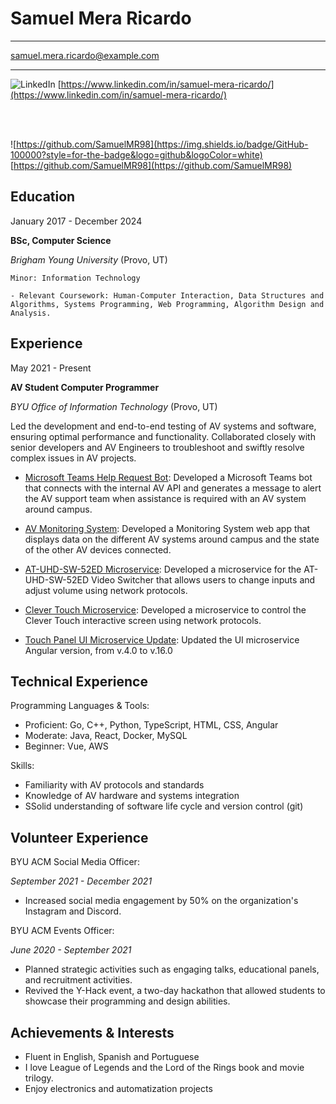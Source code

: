 Samuel Mera Ricardo
===================

---

samuel.mera.ricardo@example.com


---

![LinkedIn](https://img.shields.io/badge/LinkedIn-0077B5?style=for-the-badge&logo=linkedin&logoColor=white) [https://www.linkedin.com/in/samuel-mera-ricardo/](https://www.linkedin.com/in/samuel-mera-ricardo/)

<br></br>

![https://github.com/SamuelMR98](https://img.shields.io/badge/GitHub-100000?style=for-the-badge&logo=github&logoColor=white) [https://github.com/SamuelMR98](https://github.com/SamuelMR98)

Education
---------

January 2017 - December 2024

**BSc, Computer Science**

*Brigham Young University* (Provo, UT)

    Minor: Information Technology

    - Relevant Coursework: Human-Computer Interaction, Data Structures and Algorithms, Systems Programming, Web Programming, Algorithm Design and Analysis.

Experience
----------

May 2021 - Present

**AV Student Computer Programmer**

*BYU Office of Information Technology* (Provo, UT)

Led the development and end-to-end testing of AV systems and software, ensuring optimal performance and functionality. Collaborated closely with senior developers and AV Engineers to troubleshoot and swiftly resolve complex issues in AV projects.


* [Microsoft Teams Help Request Bot](https://github.com/byuoitav/teams-help-request): Developed a Microsoft Teams bot that connects with the internal AV API and generates a message to alert the AV support team when assistance is required with an AV system around campus.

* [AV Monitoring System](https://github.com/byuoitav/smee): Developed a Monitoring System web app that displays data on the different AV systems around campus and the state of the other AV devices connected.

* [AT-UHD-SW-52ED Microservice](https://github.com/byuoitav/atlona/tree/main/AT-UHD-SW-52ED): Developed a microservice for the AT-UHD-SW-52ED Video Switcher that allows users to change inputs and adjust volume using network protocols.

* [Clever Touch Microservice](https://github.com/byuoitav/clevertouch-control): Developed a microservice to control the Clever Touch interactive screen using network protocols.

  
* [Touch Panel UI Microservice Update](https://github.com/byuoitav/touchpanel-ui-microservice): Updated the UI microservice Angular version, from v.4.0 to v.16.0

Technical Experience
--------------------

Programming Languages & Tools:

- Proficient: Go, C++, Python, TypeScript, HTML, CSS, Angular
- Moderate: Java, React, Docker, MySQL
- Beginner: Vue, AWS

Skills:

- Familiarity with AV protocols and standards
- Knowledge of AV hardware and systems integration
- SSolid understanding of software life cycle and version control (git)

Volunteer Experience
--------------------

BYU ACM Social Media Officer:

*September 2021 - December 2021*

- Increased social media engagement by 50% on the organization's Instagram and Discord.

BYU ACM Events Officer:

*June 2020 - September 2021*

- Planned strategic activities such as engaging talks, educational panels, and recruitment activities.
- Revived the Y-Hack event, a two-day hackathon that allowed students to showcase their programming and design abilities.

Achievements & Interests
------------------------

- Fluent in English, Spanish and Portuguese
- I love League of Legends and the Lord of the Rings book and movie trilogy.
- Enjoy electronics and automatization projects

[ref]: https://github.com/githubuser/superlongprojectname
